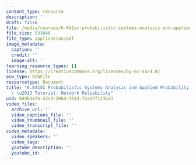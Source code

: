 ```yaml
---
content_type: resource
description: ''
draft: false
file: /media/courses/6-041sc-probabilistic-systems-analysis-and-applied-probability-fall-2013/0dd64ef642cd2064101472ad7f123ba3_MIT6_041SCF13_No_9_Ch1_NetworkReliability_300k.pdf
file_size: 533846
file_type: application/pdf
image_metadata:
  caption: ''
  credit: ''
  image-alt: ''
learning_resource_types: []
license: https://creativecommons.org/licenses/by-nc-sa/4.0/
ocw_type: OCWFile
resourcetype: Document
title: "6.041SC Probabilistic Systems Analysis and Applied Probability, Fall 2013Transcript\
  \ \u2013 Tutorial: Network Reliability"
uid: 0dd64ef6-42cd-2064-1014-72ad7f123ba3
video_files:
  archive_url: ''
  video_captions_file: ''
  video_thumbnail_file: ''
  video_transcript_file: ''
video_metadata:
  video_speakers: ''
  video_tags: ''
  youtube_description: ''
  youtube_id: ''
---
```

